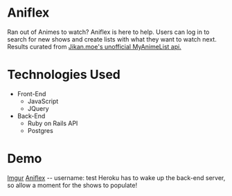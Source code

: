 # Aniflex
Ran out of Animes to watch? Aniflex is here to help. Users can log in to search for new shows and create lists with what they want to watch next. Results curated from [Jikan.moe's unofficial MyAnimeList api.](https://jikan.moe/)

# Technologies Used
* Front-End
  * JavaScript
  * JQuery
* Back-End
  * Ruby on Rails API
  * Postgres

# Demo
[Imgur](https://i.imgur.com/jaVnWJV.gifv)
[Aniflex](https://aniflex.herokuapp.com/) -- username: test
Heroku has to wake up the back-end server, so allow a moment for the shows to populate!
